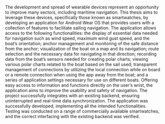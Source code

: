 The development and spread of wearable devices represent an opportunity to improve many sectors, including maritime navigation. This thesis aims to leverage these devices, specifically those known as smartwatches, by developing an application for Android Wear OS that provides users with a collection of features to facilitate sailing navigation.
The application allows access to the following functionalities: the display of essential data needed for navigation such as wind speed, maximum wind gust speed, and the boat’s orientation; anchor management and monitoring of the safe distance from the anchor; visualization of the boat on a map and its navigation; route selection and the necessary data for navigating in that direction; recording data from the boat’s sensors needed for creating polar charts; viewing various polar charts related to the boat based on the sail used; transparent management of connections by utilizing the local connection while on board or a remote connection when using the app away from the boat; and a series of application settings necessary for use on different boats.
Offering easy access to information and functions directly on the user’s wrist, the application aims to improve the usability and safety of navigation. The project successfully integrates with an existing backend, ensuring uninterrupted and real-time data synchronization.
The application was successfully developed, implementing all the intended functionalities. Testing was conducted on a range of commercially available smartwatches, and the correct interfacing with the existing backend was verified.
